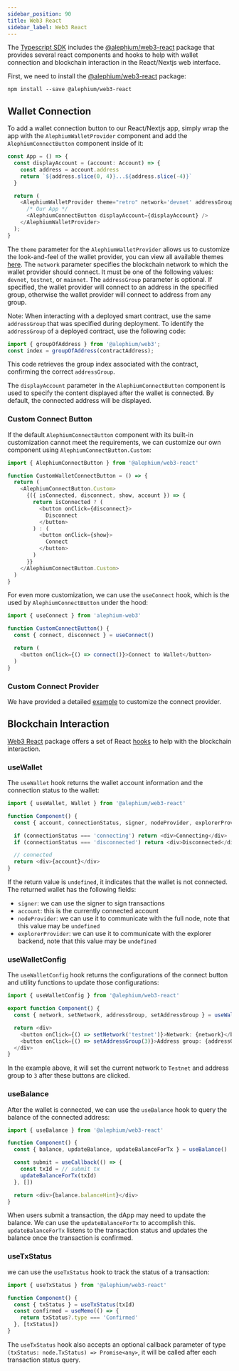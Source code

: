 ```yaml
---
sidebar_position: 90
title: Web3 React
sidebar_label: Web3 React
---
```


The [Typescript SDK](/sdk/getting-started) includes the
[@alephium/web3-react](https://www.npmjs.com/package/@alephium/web3-react)
package that provides several react components and hooks to help with
wallet connection and blockchain interaction in the React/Nextjs web
interface.

First, we need to install the
[@alephium/web3-react](https://www.npmjs.com/package/@alephium/web3-react)
package:

```shell
npm install --save @alephium/web3-react
```

## Wallet Connection

To add a wallet connection button to our React/Nextjs app, simply wrap
the app with the `AlephiumWalletProvider` component and add the
`AlephiumConnectButton` component inside of it:

```typescript
const App = () => {
  const displayAccount = (account: Account) => {
    const address = account.address
    return `${address.slice(0, 4)}...${address.slice(-4)}`
  }

  return (
    <AlephiumWalletProvider theme="retro" network='devnet' addressGroup={0}>
      /* Our App */
      <AlephiumConnectButton displayAccount={displayAccount} />
    </AlephiumWalletProvider>
  );
}
```

The `theme` parameter for the `AlephiumWalletProvider` allows us to
customize the look-and-feel of the wallet provider, you can view all
available themes
[here](https://github.com/alephium/alephium-web3/blob/3640e46892c7d2f52942447f300d4b21c7166a0c/packages/web3-react/src/types.ts#L31). The
`network` parameter specifies the blockchain network to which the
wallet provider should connect. It must be one of the following
values: `devnet`, `testnet`, or `mainnet`. The `addressGroup`
parameter is optional. If specified, the wallet provider will connect
to an address in the specified group, otherwise the wallet provider
will connect to address from any group.

Note: When interacting with a deployed smart contract, use the same `addressGroup` that was specified during deployment. To identify the `addressGroup` of a deployed contract, use the following code:

```typescript
import { groupOfAddress } from '@alephium/web3';
const index = groupOfAddress(contractAddress);
```

This code retrieves the group index associated with the contract, confirming the correct `addressGroup`.

The `displayAccount` parameter in the `AlephiumConnectButton`
component is used to specify the content displayed after the wallet is
connected. By default, the connected address will be displayed.

### Custom Connect Button

If the default `AlephiumConnectButton` component with its built-in
customization cannot meet the requirements, we can customize our own
component using `AlephiumConnectButton.Custom`:

```typescript
import { AlephiumConnectButton } from '@alephium/web3-react'

function CustomWalletConnectButton = () => {
  return (
    <AlephiumConnectButton.Custom>
      {({ isConnected, disconnect, show, account }) => {
        return isConnected ? (
          <button onClick={disconnect}>
            Disconnect
          </button>
        ) : (
          <button onClick={show}>
            Connect
          </button>
        )
      }}
    </AlephiumConnectButton.Custom>
  )
}
```

For even more customization, we can use the `useConnect` hook, which is the
used by `AlephiumConnectButton` under the hood:

```typescript
import { useConnect } from 'alephium-web3'

function CustomConnectButton() {
  const { connect, disconnect } = useConnect()

  return (
    <button onClick={() => connect()}>Connect to Wallet</button>
  )
}
```

### Custom Connect Provider

We have provided a detailed
[example](https://github.com/alephium/ralph-example/tree/master/custom-connect-provider)
to customize the connect provider.

## Blockchain Interaction

[Web3 React](https://www.npmjs.com/package/@alephium/web3-react)
package offers a set of React
[hooks](https://legacy.reactjs.org/docs/hooks-intro.html) to help with
the blockchain interaction.

### useWallet

The `useWallet` hook returns the wallet account information and the
connection status to the wallet:

```typescript
import { useWallet, Wallet } from '@alephium/web3-react'

function Component() {
  const { account, connectionStatus, signer, nodeProvider, explorerProvider } = useWallet()

  if (connectionStatus === 'connecting') return <div>Connecting</div>
  if (connectionStatus === 'disconnected') return <div>Disconnected</div>

  // connected
  return <div>{account}</div>
}
```

If the return value is `undefined`, it indicates that the wallet is not connected. The returned wallet has the following fields:

* `signer`: we can use the signer to sign transactions
* `account`: this is the currently connected account
* `nodeProvider`: we can use it to communicate with the full node, note that this value may be `undefined`
* `explorerProvider`: we can use it to communicate with the explorer backend, note that this value may be `undefined`

### useWalletConfig

The `useWalletConfig` hook returns the configurations of the connect
button and utility functions to update those configurations:

```typescript
import { useWalletConfig } from '@alephium/web3-react'

export function Component() {
  const { network, setNetwork, addressGroup, setAddressGroup } = useWalletConfig()

  return <div>
    <button onClick={() => setNetwork('testnet')}>Network: {network}</button>
    <button onClick={() => setAddressGroup(3)}>Address group: {addressGroup}</button>
  </div>
}
```
In the example above, it will set the current network to `Testnet` and
address group to `3` after these buttons are clicked.

### useBalance

After the wallet is connected, we can use the `useBalance` hook to
query the balance of the connected address:

```typescript
import { useBalance } from '@alephium/web3-react'

function Component() {
  const { balance, updateBalance, updateBalanceForTx } = useBalance()

  const submit = useCallback(() => {
    const txId = // submit tx
    updateBalanceForTx(txId)
  }, [])

  return <div>{balance.balanceHint}</div>
}
```
When users submit a transaction, the dApp may need to update the
balance. We can use the `updateBalanceForTx` to accomplish
this. `updateBalanceForTx` listens to the transaction status and
updates the balance once the transaction is confirmed.


### useTxStatus

we can use the `useTxStatus` hook to track the status of a
transaction:

```typescript
import { useTxStatus } from '@alephium/web3-react'

function Component() {
  const { txStatus } = useTxStatus(txId)
  const confirmed = useMemo(() => {
    return txStatus?.type === 'Confirmed'
  }, [txStatus])
}
```

The `useTxStatus` hook also accepts an optional callback parameter of type `(txStatus: node.TxStatus) => Promise<any>`, it will be called after each transaction status query.

